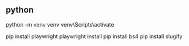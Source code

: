 ## python
python -m venv venv
venv\Scripts\activate

pip install playwright
playwright install
pip install bs4
pip install slugify 
